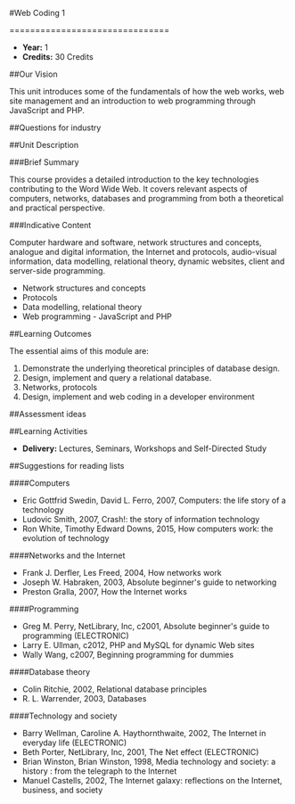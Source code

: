 #Web Coding 1
<!-- Temporary title -->
===============================

+ __Year:__ 1
+ __Credits:__ 30 Credits



##Our Vision

This unit introduces some of the fundamentals of how the web works, web site management and an introduction to web programming through JavaScript and PHP.

##Questions for industry


##Unit Description

###Brief Summary

<!-- 140 characters -->

This course provides a detailed introduction to the key technologies contributing to the Word Wide Web. It covers relevant aspects of computers, networks, databases and programming from both a theoretical and practical perspective.

###Indicative Content

Computer hardware and software, network structures and concepts, analogue and digital information, the Internet and protocols, audio-visual information, data modelling, relational theory, dynamic websites, client and server-side programming.

+ Network structures and concepts
+ Protocols
+ Data modelling, relational theory
+ Web programming - JavaScript and PHP


##Learning Outcomes

The essential aims of this module are:

1. Demonstrate the underlying theoretical principles of database design.
1. Design, implement and query a relational database.
1. Networks, protocols
1. Design, implement and web coding in a developer environment


##Assessment ideas



##Learning Activities

+ __Delivery:__ Lectures, Seminars, Workshops and Self-Directed Study

##Suggestions for reading lists

####Computers

+ Eric Gottfrid Swedin, David L. Ferro, 2007, Computers: the life story of a technology
+ Ludovic Smith, 2007, Crash!: the story of information technology
+ Ron White, Timothy Edward Downs, 2015, How computers work: the evolution of technology

####Networks and the Internet

+ Frank J. Derfler, Les Freed, 2004, How networks work
+ Joseph W. Habraken, 2003, Absolute beginner's guide to networking
+ Preston Gralla, 2007, How the Internet works

####Programming

+ Greg M. Perry, NetLibrary, Inc, c2001, Absolute beginner's guide to programming (ELECTRONIC)
+ Larry E. Ullman, c2012, PHP and MySQL for dynamic Web sites
+ Wally Wang, c2007, Beginning programming for dummies

####Database theory

+ Colin Ritchie, 2002, Relational database principles
+ R. L. Warrender, 2003, Databases

####Technology and society

+ Barry Wellman, Caroline A. Haythornthwaite, 2002, The Internet in everyday life (ELECTRONIC)
+ Beth Porter, NetLibrary, Inc, 2001, The Net effect (ELECTRONIC)
+ Brian Winston, Brian Winston, 1998, Media technology and society: a history : from the telegraph to the Internet
+ Manuel Castells, 2002, The Internet galaxy: reflections on the Internet, business, and society


<!--

Notes

-->



